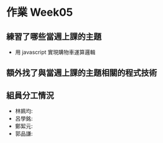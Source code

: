 # 作業 Week05
## 練習了哪些當週上課的主題
- 用 javascript 實現購物車運算邏輯
## 額外找了與當週上課的主題相關的程式技術

## 組員分工情況

- 林姵均: 
- 呂學銘: 
- 鄭絜元: 
- 郭品謙: 